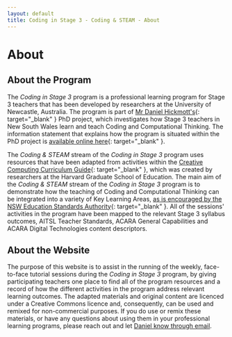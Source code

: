 ```yaml
---
layout: default
title: Coding in Stage 3 - Coding & STEAM - About
---
```


# About

## About the Program

The *Coding in Stage 3* program is a professional learning program for Stage 3 teachers that has been developed by researchers at the University of Newcastle, Australia. The program is part of [Mr Daniel Hickmott's](https://www.newcastle.edu.au/profile/daniel-hickmott-uon){: target="_blank" } PhD project, which investigates how Stage 3 teachers in New South Wales learn and teach Coding and Computational Thinking. The information statement that explains how the program is situated within the PhD project is [available online here](https://cs4s.github.io/docs/coding_for_primary_pl_stage1_information_statement.pdf){: target="_blank" }.

The *Coding & STEAM* stream of the *Coding in Stage 3* program uses resources that have been adapted from activities within the [Creative Computing Curriculum Guide](http://scratched.gse.harvard.edu/guide/){: target="_blank" }, which was created by researchers at the Harvard Graduate School of Education. The main aim of the *Coding & STEAM* stream of the *Coding in Stage 3* program is to demonstrate how the teaching of Coding and Computational Thinking can be integrated into a variety of Key Learning Areas, [as is encouraged by the NSW Education Standards Authority](http://educationstandards.nsw.edu.au/wps/portal/nesa/k-10/learning-areas/technologies/coding-across-the-curriculum){: target="_blank" }.  All of the sessions' activities in the program have been mapped to the relevant Stage 3 syllabus outcomes, AITSL Teacher Standards, ACARA General Capabilities and ACARA Digital Technologies content descriptors.

## About the Website

The purpose of this website is to assist in the running of the weekly, face-to-face tutorial sessions during the *Coding in Stage 3* program, by giving participating teachers one place to find all of the program resources and a record of how the different activities in the program address relevant learning outcomes. The adapted materials and original content are licenced under a Creative Commons licence and, consequently, can be used and remixed for non-commercial purposes. If you do use or remix these materials, or have any questions about using them in your professional learning programs, please reach out and let [Daniel know through email](mailto:daniel.hickmott@uon.edu.au?subject=Coding%20in%20Stage%203%20Materials).